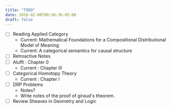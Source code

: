 ```yaml
---
title: "TODO"
date: 2018-02-08T00:50:36-05:00
draft: false
---
```


- [ ] Reading Applied Category
    - Current: Mathematical Foundations for a Compositional Distributional Model of Meaning
    - Current: A categorical semantics for causal structure
- [ ] Retroactive Notes
- [ ] Aluffi : Chapter 0
    - Current : Chapter III
- [ ] Categorical Homotopy Theory
    - Current : Chapter I
- [ ] DRP Problems
    - Notes?
    - Write notes of the proof of giraud's theorem.
- [ ] Review Sheaves in Geometry and Logic
